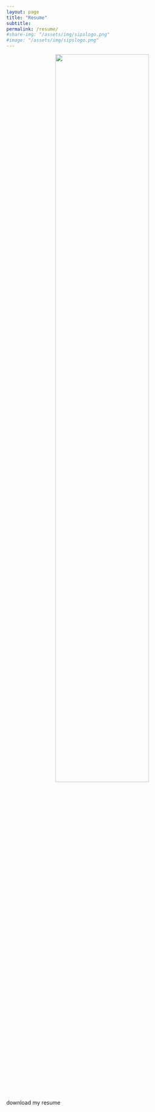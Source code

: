 ```yaml
---
layout: page
title: "Resume"
subtitle:
permalink: /resume/
#share-img: "/assets/img/sipslogo.png"
#image: "/assets/img/sipslogo.png"
---
```

<div align="center">
    <img src="{{ "/assets/img/TylerBiskResume.jpg" | relative_url }}" style="width: 70%"/>
</div>



download my resume
